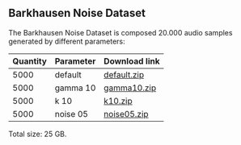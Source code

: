 ## Barkhausen Noise Dataset

The Barkhausen Noise Dataset is composed 20.000 audio samples generated by different parameters:

| Quantity | Parameter | Download link                                                                                                                                            |
| -------- | --------- | -------------------------------------------------------------------------------------------------------------------------------------------------------- |
| 5000     | default   | [default.zip](https://studentiunict-my.sharepoint.com/:u:/g/personal/uni356275_studium_unict_it/EUebl_FDpGRHtF-1Y_9uZvQBIc5Z6QPJdUJ53W8U0FK5NQ?e=57JBNV) |
| 5000     | gamma 10  | [gamma10.zip](https://studentiunict-my.sharepoint.com/:u:/g/personal/uni356275_studium_unict_it/EUf983JmJZFPkZQB-NTcEhQB3Nf1qNYdqllbYY1fvX5rMQ?e=h0gBoi) |
| 5000     | k 10      | [k10.zip](https://studentiunict-my.sharepoint.com/:u:/g/personal/uni356275_studium_unict_it/ERSodL4MpJdJmPF_2ZgjtwsBbUm7zIOEi7YetomX8zbULA?e=b4DAmV)     |
| 5000     | noise 05  | [noise05.zip](https://studentiunict-my.sharepoint.com/:u:/g/personal/uni356275_studium_unict_it/Edku0vTw8jVCmBbFAiFgiy8B5KCpC350rIzHe0siek063Q?e=BmTusC) |

Total size: 25 GB.
